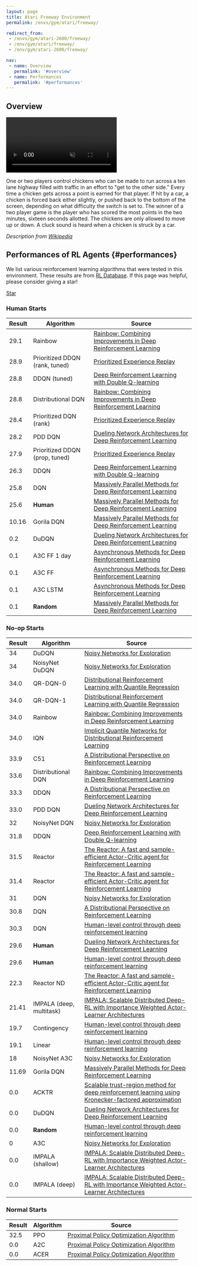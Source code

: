 ```yaml
---
layout: page
title: Atari Freeway Environment
permalink: /envs/gym/atari/freeway/

redirect_from:
 - /envs/gym/atari-2600/freeway/
 - /env/gym/atari/freeway/
 - /env/gym/atari-2600/freeway/

nav:
 - name: Overview
   permalink: '#overview'
 - name: Performances
   permalink: '#performances'
---
```



## Overview

<video autoplay muted loop controls>
  <source src="{{ 'assets/_pages/envs/gym/atari/freeway.mp4' | absolute_url }}" type="video/mp4">
</video>

One or two players control chickens who can be made to run across a ten lane highway filled with traffic in an effort to "get to the other side." Every time a chicken gets across a point is earned for that player. If hit by a car, a chicken is forced back either slightly, or pushed back to the bottom of the screen, depending on what difficulty the switch is set to. The winner of a two player game is the player who has scored the most points in the two minutes, sixteen seconds allotted. The chickens are only allowed to move up or down. A cluck sound is heard when a chicken is struck by a car.

*Description from [Wikipedia](https://en.wikipedia.org/wiki/Freeway_%28video_game%29)*


## Performances of RL Agents {#performances}

We list various reinforcement learning algorithms that were tested in this environment. These results are from [RL Database](https://github.com/seungjaeryanlee/rldb). If this page was helpful, please consider giving a star!

<!-- Place this tag where you want the button to render. -->
<a class="github-button" href="https://github.com/seungjaeryanlee/rldb" data-icon="octicon-star" data-size="large" data-show-count="true" aria-label="Star seungjaeryanlee/rldb on GitHub">Star</a>
<!-- Place this tag in your head or just before your close body tag. -->
<script async defer src="https://buttons.github.io/buttons.js"></script>

### Human Starts

| Result | Algorithm | Source |
|--------|-----------|--------|
| 29.1 | Rainbow | [Rainbow: Combining Improvements in Deep Reinforcement Learning](https://arxiv.org/abs/1710.02298) |
| 28.9 | Prioritized DDQN (rank, tuned) | [Prioritized Experience Replay](https://arxiv.org/abs/1511.05952) |
| 28.8 | DDQN (tuned) | [Deep Reinforcement Learning with Double Q-learning](https://arxiv.org/abs/1509.06461) |
| 28.8 | Distributional DQN | [Rainbow: Combining Improvements in Deep Reinforcement Learning](https://arxiv.org/abs/1710.02298) |
| 28.4 | Prioritized DQN (rank) | [Prioritized Experience Replay](https://arxiv.org/abs/1511.05952) |
| 28.2 | PDD DQN | [Dueling Network Architectures for Deep Reinforcement Learning](https://arxiv.org/abs/1511.06581) |
| 27.9 | Prioritized DDQN (prop, tuned) | [Prioritized Experience Replay](https://arxiv.org/abs/1511.05952) |
| 26.3 | DDQN | [Deep Reinforcement Learning with Double Q-learning](https://arxiv.org/abs/1509.06461) |
| 25.8 | DQN | [Massively Parallel Methods for Deep Reinforcement Learning](https://arxiv.org/abs/1507.04296) |
| 25.6 | **Human** | [Massively Parallel Methods for Deep Reinforcement Learning](https://arxiv.org/abs/1507.04296) |
| 10.16 | Gorila DQN | [Massively Parallel Methods for Deep Reinforcement Learning](https://arxiv.org/abs/1507.04296) |
| 0.2 | DuDQN | [Dueling Network Architectures for Deep Reinforcement Learning](https://arxiv.org/abs/1511.06581) |
| 0.1 | A3C FF 1 day | [Asynchronous Methods for Deep Reinforcement Learning](https://arxiv.org/abs/1602.01783) |
| 0.1 | A3C FF | [Asynchronous Methods for Deep Reinforcement Learning](https://arxiv.org/abs/1602.01783) |
| 0.1 | A3C LSTM | [Asynchronous Methods for Deep Reinforcement Learning](https://arxiv.org/abs/1602.01783) |
| 0.1 | **Random** | [Massively Parallel Methods for Deep Reinforcement Learning](https://arxiv.org/abs/1507.04296) |


### No-op Starts

| Result | Algorithm | Source |
|--------|-----------|--------|
| 34 | DuDQN | [Noisy Networks for Exploration](https://arxiv.org/abs/1706.10295) |
| 34 | NoisyNet DuDQN | [Noisy Networks for Exploration](https://arxiv.org/abs/1706.10295) |
| 34.0 | QR-DQN-0 | [Distributional Reinforcement Learning with Quantile Regression](https://arxiv.org/abs/1710.10044) |
| 34.0 | QR-DQN-1 | [Distributional Reinforcement Learning with Quantile Regression](https://arxiv.org/abs/1710.10044) |
| 34.0 | Rainbow | [Rainbow: Combining Improvements in Deep Reinforcement Learning](https://arxiv.org/abs/1710.02298) |
| 34.0 | IQN | [Implicit Quantile Networks for Distributional Reinforcement Learning](https://arxiv.org/abs/1806.06923) |
| 33.9 | C51 | [A Distributional Perspective on Reinforcement Learning](https://arxiv.org/abs/1707.06887) |
| 33.6 | Distributional DQN | [Rainbow: Combining Improvements in Deep Reinforcement Learning](https://arxiv.org/abs/1710.02298) |
| 33.3 | DDQN | [A Distributional Perspective on Reinforcement Learning](https://arxiv.org/abs/1707.06887) |
| 33.0 | PDD DQN | [Dueling Network Architectures for Deep Reinforcement Learning](https://arxiv.org/abs/1511.06581) |
| 32 | NoisyNet DQN | [Noisy Networks for Exploration](https://arxiv.org/abs/1706.10295) |
| 31.8 | DDQN | [Deep Reinforcement Learning with Double Q-learning](https://arxiv.org/abs/1509.06461) |
| 31.5 | Reactor | [The Reactor: A fast and sample-efficient Actor-Critic agent for Reinforcement Learning](https://arxiv.org/abs/1704.04651) |
| 31.4 | Reactor | [The Reactor: A fast and sample-efficient Actor-Critic agent for Reinforcement Learning](https://arxiv.org/abs/1704.04651) |
| 31 | DQN | [Noisy Networks for Exploration](https://arxiv.org/abs/1706.10295) |
| 30.8 | DQN | [A Distributional Perspective on Reinforcement Learning](https://arxiv.org/abs/1707.06887) |
| 30.3 | DQN | [Human-level control through deep reinforcement learning](https://storage.googleapis.com/deepmind-media/dqn/DQNNaturePaper.pdf) |
| 29.6 | **Human** | [Dueling Network Architectures for Deep Reinforcement Learning](https://arxiv.org/abs/1511.06581) |
| 29.6 | **Human** | [Human-level control through deep reinforcement learning](https://storage.googleapis.com/deepmind-media/dqn/DQNNaturePaper.pdf) |
| 22.3 | Reactor ND | [The Reactor: A fast and sample-efficient Actor-Critic agent for Reinforcement Learning](https://arxiv.org/abs/1704.04651) |
| 21.41 | IMPALA (deep, multitask) | [IMPALA: Scalable Distributed Deep-RL with Importance Weighted Actor-Learner Architectures](https://arxiv.org/abs/1802.01561) |
| 19.7 | Contingency | [Human-level control through deep reinforcement learning](https://storage.googleapis.com/deepmind-media/dqn/DQNNaturePaper.pdf) |
| 19.1 | Linear | [Human-level control through deep reinforcement learning](https://storage.googleapis.com/deepmind-media/dqn/DQNNaturePaper.pdf) |
| 18 | NoisyNet A3C | [Noisy Networks for Exploration](https://arxiv.org/abs/1706.10295) |
| 11.69 | Gorila DQN | [Massively Parallel Methods for Deep Reinforcement Learning](https://arxiv.org/abs/1507.04296) |
| 0.0 | ACKTR | [Scalable trust-region method for deep reinforcement learning using Kronecker-factored approximation](https://arxiv.org/abs/1708.05144) |
| 0.0 | DuDQN | [Dueling Network Architectures for Deep Reinforcement Learning](https://arxiv.org/abs/1511.06581) |
| 0.0 | **Random** | [Human-level control through deep reinforcement learning](https://storage.googleapis.com/deepmind-media/dqn/DQNNaturePaper.pdf) |
| 0 | A3C | [Noisy Networks for Exploration](https://arxiv.org/abs/1706.10295) |
| 0.0 | IMPALA (shallow) | [IMPALA: Scalable Distributed Deep-RL with Importance Weighted Actor-Learner Architectures](https://arxiv.org/abs/1802.01561) |
| 0.0 | IMPALA (deep) | [IMPALA: Scalable Distributed Deep-RL with Importance Weighted Actor-Learner Architectures](https://arxiv.org/abs/1802.01561) |


### Normal Starts

| Result | Algorithm | Source |
|--------|-----------|--------|
| 32.5 | PPO | [Proximal Policy Optimization Algorithm](https://arxiv.org/abs/1707.06347) |
| 0.0 | A2C | [Proximal Policy Optimization Algorithm](https://arxiv.org/abs/1707.06347) |
| 0.0 | ACER | [Proximal Policy Optimization Algorithm](https://arxiv.org/abs/1707.06347) |

